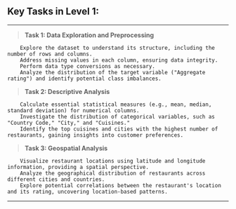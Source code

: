 ## Key Tasks in Level 1:
---
> **Task 1: Data Exploration and Preprocessing**

        Explore the dataset to understand its structure, including the number of rows and columns.
        Address missing values in each column, ensuring data integrity.
        Perform data type conversions as necessary.
        Analyze the distribution of the target variable ("Aggregate rating") and identify potential class imbalances.

> **Task 2: Descriptive Analysis**

        Calculate essential statistical measures (e.g., mean, median, standard deviation) for numerical columns.
        Investigate the distribution of categorical variables, such as "Country Code," "City," and "Cuisines."
        Identify the top cuisines and cities with the highest number of restaurants, gaining insights into customer preferences.

> **Task 3: Geospatial Analysis**

        Visualize restaurant locations using latitude and longitude information, providing a spatial perspective.
        Analyze the geographical distribution of restaurants across different cities and countries.
        Explore potential correlations between the restaurant's location and its rating, uncovering location-based patterns.

---